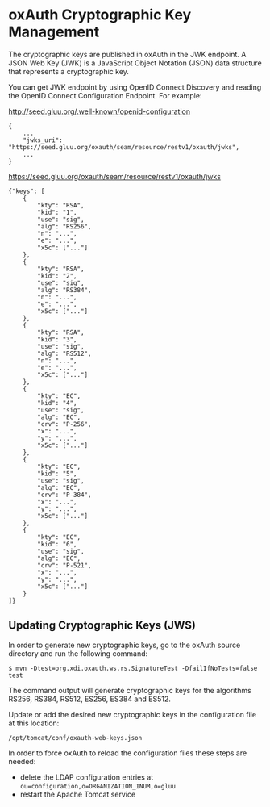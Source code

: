 # oxAuth Cryptographic Key Management

The cryptographic keys are published in oxAuth in the JWK endpoint. A
JSON Web Key (JWK) is a JavaScript Object Notation (JSON) data structure
that represents a cryptographic key.

You can get JWK endpoint by using OpenID Connect Discovery and reading
the OpenID Connect Configuration Endpoint. For example:

http://seed.gluu.org/.well-known/openid-configuration

    {
        ...
        "jwks_uri": "https://seed.gluu.org/oxauth/seam/resource/restv1/oxauth/jwks",
        ...
    }
    
https://seed.gluu.org/oxauth/seam/resource/restv1/oxauth/jwks

    {"keys": [
        {
            "kty": "RSA",
            "kid": "1",
            "use": "sig",
            "alg": "RS256",
            "n": "...",
            "e": "...",
            "x5c": ["..."]
        },
        {
            "kty": "RSA",
            "kid": "2",
            "use": "sig",
            "alg": "RS384",
            "n": "...",
            "e": "...",
            "x5c": ["..."]
        },
        {
            "kty": "RSA",
            "kid": "3",
            "use": "sig",
            "alg": "RS512",
            "n": "...",
            "e": "...",
            "x5c": ["..."]
        },
        {
            "kty": "EC",
            "kid": "4",
            "use": "sig",
            "alg": "EC",
            "crv": "P-256",
            "x": "...",
            "y": "...",
            "x5c": ["..."]
        },
        {
            "kty": "EC",
            "kid": "5",
            "use": "sig",
            "alg": "EC",
            "crv": "P-384",
            "x": "...",
            "y": "...",
            "x5c": ["..."]
        },
        {
            "kty": "EC",
            "kid": "6",
            "use": "sig",
            "alg": "EC",
            "crv": "P-521",
            "x": "...",
            "y": "...",
            "x5c": ["..."]
        }
    ]}

## Updating Cryptographic Keys (JWS)

In order to generate new cryptographic keys, go to the oxAuth source
directory and run the following command:

```
$ mvn -Dtest=org.xdi.oxauth.ws.rs.SignatureTest -DfailIfNoTests=false test
```

The command output will generate cryptographic keys for the algorithms
RS256, RS384, RS512, ES256, ES384 and ES512.

Update or add the desired new cryptographic keys in the configuration
file at this location:

    /opt/tomcat/conf/oxauth-web-keys.json

In order to force oxAuth to reload the configuration files these steps
are needed:

 - delete the LDAP configuration entries at `ou=configuration,o=ORGANIZATION_INUM,o=gluu`
 - restart the Apache Tomcat service



